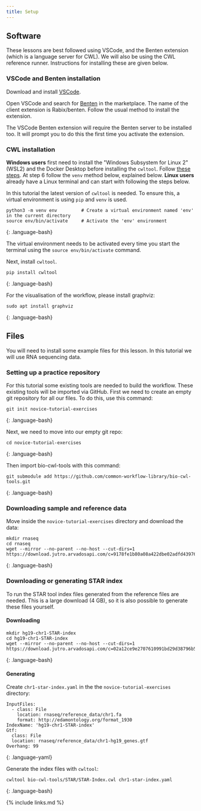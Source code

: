 ```yaml
---
title: Setup
---
```


## Software

These lessons are best followed using VSCode, and the Benten extension (which is a language server for CWL). We will also be using the CWL reference runner. Instructions for installing these are given below.

### VSCode and Benten installation

Download and install [VSCode](https://code.visualstudio.com/).

Open VSCode and search for [Benten](https://marketplace.visualstudio.com/items?itemName=sbg-rabix.benten-cwl) in the marketplace. The name of the client extension is Rabix/benten. Follow the usual method to install the extension.

The VSCode Benten extension will require the Benten server to be installed too. It will prompt you to do this the first time you activate the extension.

### CWL installation

__Windows users__ first need to install the "Windows Subsystem for Linux 2" (WSL2) and the Docker Desktop before installing the `cwltool`.
Follow [these steps](https://github.com/common-workflow-language/cwltool#ms-windows-users). At step 6 follow the `venv` method below, explained below.
__Linux users__ already have a Linux terminal and can start with following the steps below.

In this tutorial the latest version of `cwltool` is needed. To ensure this, a virtual environment is using `pip` and `venv` is used.

~~~
python3 -m venv env			# Create a virtual environment named 'env' in the current directory
source env/bin/activate		# Activate the 'env' environment
~~~
{: .language-bash}

The virtual environment needs to be activated every time you start the terminal using the `source env/bin/activate` command.

Next, install `cwltool`.

~~~
pip install cwltool
~~~
{: .language-bash}


For the visualisation of the workflow, please install graphviz:

~~~
sudo apt install graphviz
~~~
{: .language-bash}

## Files

You will need to install some example files for this lesson. In this tutorial we will use RNA sequencing data.

### Setting up a practice repository
For this tutorial some existing tools are needed to build the workflow. These existing tools will be imported via GitHub. 
First we need to create an empty git repository for all our files. To do this, use this command:
~~~
git init novice-tutorial-exercises
~~~
{: .language-bash}

Next, we need to move into our empty git repo:

~~~
cd novice-tutorial-exercises
~~~
{: .language-bash}

Then import bio-cwl-tools with this command:
~~~
git submodule add https://github.com/common-workflow-library/bio-cwl-tools.git
~~~
{: .language-bash}

### Downloading sample and reference data
Move inside the `novice-tutorial-exercises` directory and download the data:
~~~
mkdir rnaseq
cd rnaseq
wget --mirror --no-parent --no-host --cut-dirs=1 https://download.jutro.arvadosapi.com/c=9178fe1b80a08a422dbe02adfd439764+925/
~~~
{: .language-bash}

### Downloading or generating STAR index
To run the STAR tool index files generated from the reference files are needed.
This is a large download (4 GB), so it is also possible to generate these files yourself.

#### Downloading
~~~
mkdir hg19-chr1-STAR-index
cd hg19-chr1-STAR-index
wget --mirror --no-parent --no-host --cut-dirs=1 https://download.jutro.arvadosapi.com/c=02a12ce9e2707610991bd29d38796b57+2912/
~~~
{: .language-bash}

#### Generating 
Create `chr1-star-index.yaml` in the the `novice-tutorial-exercises` directory:
~~~
InputFiles:
  - class: File
    location: rnaseq/reference_data/chr1.fa
    format: http://edamontology.org/format_1930
IndexName: 'hg19-chr1-STAR-index'
Gtf:
  class: File
  location: rnaseq/reference_data/chr1-hg19_genes.gtf
Overhang: 99
~~~
{: .language-yaml}

Generate the index files with `cwltool`:
~~~
cwltool bio-cwl-tools/STAR/STAR-Index.cwl chr1-star-index.yaml
~~~
{: .language-bash}

{% include links.md %}
